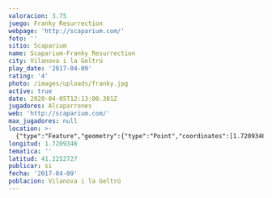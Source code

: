 ```yaml
---
valoracion: 3.75
juego: Franky Resurrection
webpage: 'http://scaparium.com/'
foto: ''
sitio: Scaparium
name: Scaparium-Franky Resurrection
city: Vilanova i la Geltrú
play_date: '2017-04-09'
rating: '4'
photo: /images/uploads/franky.jpg
active: true
date: 2020-04-05T12:13:00.381Z
jugadores: Alcaparrones
web: 'http://scaparium.com/'
max_jugadores: null
location: >-
  {"type":"Feature","geometry":{"type":"Point","coordinates":[1.7209346,41.2252727]}}
longitud: 1.7209346
tematica: ''
latitud: 41.2252727
publicar: si
fecha: '2017-04-09'
poblacion: Vilanova i la Geltrú
---
```

